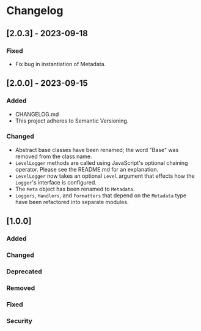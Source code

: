 # Changelog

## [2.0.3] - 2023-09-18
### Fixed
- Fix bug in instantiation of Metadata. 

## [2.0.0] - 2023-09-15
### Added
- CHANGELOG.md
- This project adheres to Semantic Versioning.
### Changed
- Abstract base classes have been renamed; the word "Base" was removed from the class name.
- `LevelLogger` methods are called using JavaScript's optional chaining operator.  Please see the README.md for an explanation.
- `LevelLogger` now takes an optional `Level` argument that effects how the `Logger`'s interface is configured.
- The `Meta` object has been renamed to `Metadata`.
- `Loggers`, `Handlers`, and `Formatters` that depend on the `Metadata` type have been refactored into separate modules.

## [1.0.0]
### Added
### Changed
### Deprecated
### Removed
### Fixed
### Security